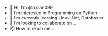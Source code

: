 - 👋 Hi, I’m @ruslan099
- 👀 I’m interested in Programming on Python
- 🌱 I’m currently learning Linux, Net, Databases
- 💞️ I’m looking to collaborate on ...
- 📫 How to reach me ...

<!---
ruslan099/ruslan099 is a ✨ special ✨ repository because its `README.md` (this file) appears on your GitHub profile.
You can click the Preview link to take a look at your changes.
--->
